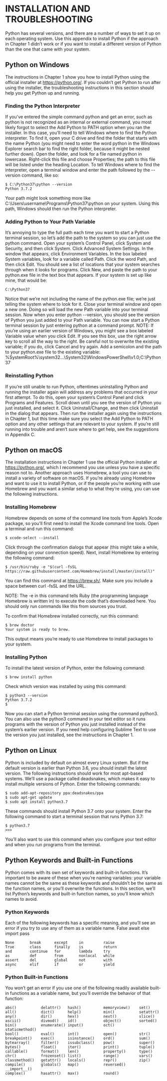 # INSTALLATION AND TROUBLESHOOTING 

Python has several versions, and there are a number of ways to set it up on each operating system. Use this appendix to install Python if the approach in Chapter 1 didn’t work or if you want to install a different version of Python than the one that came with your system. 

## Python on Windows 
The instructions in Chapter 1 show you how to install Python using the official installer at https://python.org/. If you couldn’t get Python to run after using the installer, the troubleshooting instructions in this section should help you get Python up and running. 

### Finding the Python Interpreter 
If you’ve entered the simple command python and get an error, such as python is not recognized as an internal or external command, you most likely forgot to select the Add Python to PATH option when you ran the installer. In this case, you’ll need to tell Windows where to find the Python interpreter. To find it, open your C drive and find the folder that starts with the name Python (you might need to enter the word python in the Windows Explorer search bar to find the right folder, because it might be nested further down). Open the folder, and look for a file named python in lowercase. Right-click this file and choose Properties; the path to this file will be listed under the heading Location. To tell Windows where to find the interpreter, open a terminal window and enter the path followed by the --version command, like so: 
    
    $ C:\Python37\python --version
    Python 3.7.2 
    
Your path might look something more like C:\Users\username\Programs\Python37\python on your system. Using this path, Windows should then run the Python interpreter. 

### Adding Python to Your Path Variable 
It’s annoying to type the full path each time you want to start a Python terminal session, so let’s add the path to the system so you can just use the python command. Open your system’s Control Panel, click System and Security, and then click System. Click Advanced System Settings. In the window that appears, click Environment Variables. In the box labeled System variables, look for a variable called Path. Click the word Path, and then click Edit. You should see a list of locations that your system searches through when it looks for programs. Click New, and paste the path to your python.exe file in the text box that appears. If your system is set up like mine, that would be:
    
    C:\Python37
   
Notice that we’re not including the name of the python.exe file; we’re just telling the system where to look for it. Close your terminal window and open a new one. Doing so will load the new Path variable into your terminal session. Now when you enter python --version, you should see the version of Python you just added to your Path variable. You can now start a Python terminal session by just entering python at a command prompt.
NOTE: If you’re using an earlier version of Windows, you might see a box labeled Variable value when you click Edit. If you see this box, use the right arrow key to scroll all the way to the right. Be careful not to overwrite the existing variable; if you do, click Cancel and try again. Add a semicolon and the path to your python.exe file to the existing variable: 
%SystemRoot%\system32\...\System32\WindowsPowerShell\v1.0\;C:\Python37

### Reinstalling Python 
If you’re still unable to run Python, oftentimes uninstalling Python and running the installer again will address any problems that occurred in your first attempt. To do this, open your system’s Control Panel and click Programs and Features. Scroll down until you see the version of Python you just installed, and select it. Click Uninstall/Change, and then click Uninstall in the dialog that appears. Then run the installer again using the instructions in Chapter 1, but this time make sure you select the Add Python to PATH option and any other settings that are relevant to your system. If you’re still running into trouble and aren’t sure where to get help, see the suggestions in Appendix C. 

## Python on macOS 
The installation instructions in Chapter 1 use the official Python installer at https://python.org/, which I recommend you use unless you have a specific reason not to. Another approach uses Homebrew, a tool you can use to install a variety of software on macOS. If you’re already using Homebrew and want to use it to install Python, or if the people you’re working with use Homebrew and you want a similar setup to what they’re using, you can use the following instructions. 

### Installing Homebrew 
Homebrew depends on some of the command line tools from Apple’s Xcode package, so you’ll first need to install the Xcode command line tools. Open a terminal and run this command: 

    $ xcode-select --install
    
Click through the confirmation dialogs that appear (this might take a while, depending on your connection speed). Next, install Homebrew by entering the following command: 
    
    $ /usr/bin/ruby -e "$(curl -fsSL
    https://raw.githubusercontent.com/Homebrew/install/master/install)" 
    
You can find this command at https://brew.sh/. Make sure you include a space between curl -fsSL and the URL. 

NOTE: The -e in this command tells Ruby (the programming language Homebrew is written in) to execute the code that’s downloaded here. You should only run commands like this from sources you trust. 

To confirm that Homebrew installed correctly, run this command: 

    $ brew doctor
    Your system is ready to brew. 
    
This output means you’re ready to use Homebrew to install packages to your system. 

### Installing Python 
To install the latest version of Python, enter the following command: 

    $ brew install python 
    
Check which version was installed by using this command: 

    $ python3 --version
    Python 3.7.2
    $
    
Now you can start a Python terminal session using the command python3. You can also use the python3 command in your text editor so it runs programs with the version of Python you just installed instead of the system’s earlier version. If you need help configuring Sublime Text to use the version you just installed, see the instructions in Chapter 1. 

## Python on Linux 
Python is included by default on almost every Linux system. But if the default version is earlier than Python 3.6, you should install the latest version. The following instructions should work for most apt-based systems. We’ll use a package called deadsnakes, which makes it easy to install multiple versions of Python. Enter the following commands: 
    
    $ sudo add-apt-repository ppa:deadsnakes/ppa
    $ sudo apt-get update
    $ sudo apt install python3.7 
    
These commands should install Python 3.7 onto your system. Enter the following command to start a terminal session that runs Python 3.7: 

    $ python3.7
    >>> 
    
You’ll also want to use this command when you configure your text editor and when you run programs from the terminal. 

## Python Keywords and Built-in Functions 
Python comes with its own set of keywords and built-in functions. It’s important to be aware of these when you’re naming variables: your variable names cannot be the same as these keywords and shouldn’t be the same as the function names, or you’ll overwrite the functions. In this section, we’ll list Python’s keywords and built-in function names, so you’ll know which names to avoid. 
### Python Keywords 
Each of the following keywords has a specific meaning, and you’ll see an error if you try to use any of them as a variable name. False      await      else       import     pass

    None       break      except     in         raise
    True       class      finally    is         return
    and        continue   for        lambda     try
    as         def        from       nonlocal   while
    assert     del        global     not        with
    async      elif       if         or         yield 

### Python Built-in Functions 
You won’t get an error if you use one of the following readily available built-in functions as a variable name, but you’ll override the behavior of that function: 

    abs()           delattr()   hash()          memoryview()    set()
    all()           dict()      help()          min()           setattr()
    any()           dir()       hex()           next()          slice()
    ascii()         divmod()    id()            object()        sorted()
    bin()           enumerate() input()         oct()           staticmethod()
    bool()          eval()      int()           open()          str()
    breakpoint()    exec()      isinstance()    ord()           sum()
    bytearray()     filter()    issubclass()    pow()           super()
    bytes()         float()     iter()          print()         tuple()
    callable()      format()    len()           property()      type()
    chr()           frozenset() list()          range()         vars()
    classmethod()   getattr()   locals()        repr()          zip()
    compile()       globals()   map()           reversed()      __import__()
    complex()       hasattr()   max()           round()
